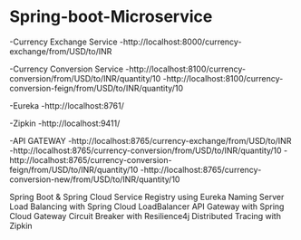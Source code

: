 # Spring-boot-Microservice

-Currency Exchange Service
  -http://localhost:8000/currency-exchange/from/USD/to/INR

-Currency Conversion Service
  -http://localhost:8100/currency-conversion/from/USD/to/INR/quantity/10
  -http://localhost:8100/currency-conversion-feign/from/USD/to/INR/quantity/10

-Eureka
  -http://localhost:8761/

-Zipkin
  -http://localhost:9411/

-API GATEWAY
  -http://localhost:8765/currency-exchange/from/USD/to/INR
  -http://localhost:8765/currency-conversion/from/USD/to/INR/quantity/10
  -http://localhost:8765/currency-conversion-feign/from/USD/to/INR/quantity/10
  -http://localhost:8765/currency-conversion-new/from/USD/to/INR/quantity/10

Spring Boot & Spring Cloud
Service Registry using Eureka Naming Server
Load Balancing with Spring Cloud LoadBalancer 
API Gateway with Spring Cloud Gateway
Circuit Breaker with Resilience4j 
Distributed Tracing with Zipkin
